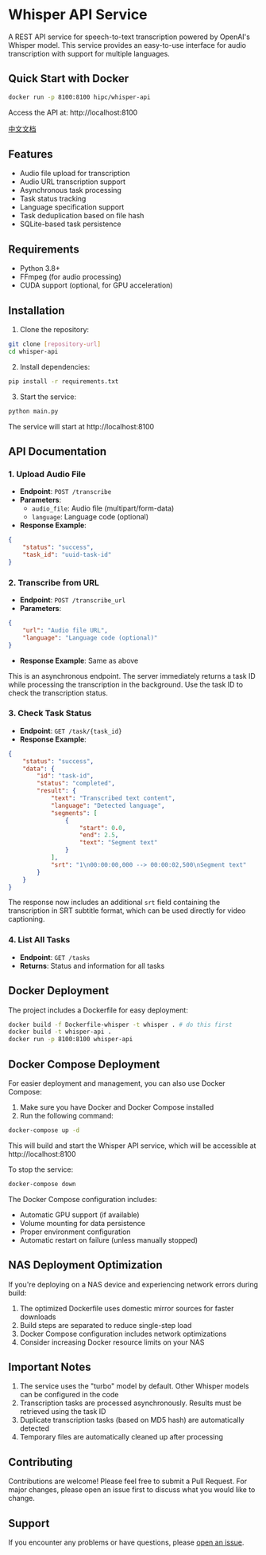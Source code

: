 # Whisper API Service

A REST API service for speech-to-text transcription powered by OpenAI's Whisper model. This service provides an easy-to-use interface for audio transcription with support for multiple languages.

## Quick Start with Docker

```bash
docker run -p 8100:8100 hipc/whisper-api
```

Access the API at: http://localhost:8100

[中文文档](README_CN.md)

## Features

- Audio file upload for transcription
- Audio URL transcription support
- Asynchronous task processing
- Task status tracking
- Language specification support
- Task deduplication based on file hash
- SQLite-based task persistence

## Requirements

- Python 3.8+
- FFmpeg (for audio processing)
- CUDA support (optional, for GPU acceleration)

## Installation

1. Clone the repository:
```bash
git clone [repository-url]
cd whisper-api
```

2. Install dependencies:
```bash
pip install -r requirements.txt
```

3. Start the service:
```bash
python main.py
```

The service will start at http://localhost:8100

## API Documentation

### 1. Upload Audio File
- **Endpoint**: `POST /transcribe`
- **Parameters**:
  - `audio_file`: Audio file (multipart/form-data)
  - `language`: Language code (optional)
- **Response Example**:
```json
{
    "status": "success",
    "task_id": "uuid-task-id"
}
```

### 2. Transcribe from URL
- **Endpoint**: `POST /transcribe_url`
- **Parameters**:
```json
{
    "url": "Audio file URL",
    "language": "Language code (optional)"
}
```
- **Response Example**: Same as above

This is an asynchronous endpoint. The server immediately returns a task ID while processing the transcription in the background. Use the task ID to check the transcription status.

### 3. Check Task Status
- **Endpoint**: `GET /task/{task_id}`
- **Response Example**:
```json
{
    "status": "success",
    "data": {
        "id": "task-id",
        "status": "completed",
        "result": {
            "text": "Transcribed text content",
            "language": "Detected language",
            "segments": [
                {
                    "start": 0.0,
                    "end": 2.5,
                    "text": "Segment text"
                }
            ],
            "srt": "1\n00:00:00,000 --> 00:00:02,500\nSegment text"
        }
    }
}
```

The response now includes an additional `srt` field containing the transcription in SRT subtitle format, which can be used directly for video captioning.

### 4. List All Tasks
- **Endpoint**: `GET /tasks`
- **Returns**: Status and information for all tasks

## Docker Deployment

The project includes a Dockerfile for easy deployment:

```bash
docker build -f Dockerfile-whisper -t whisper . # do this first
docker build -t whisper-api .
docker run -p 8100:8100 whisper-api
```

## Docker Compose Deployment

For easier deployment and management, you can also use Docker Compose:

1. Make sure you have Docker and Docker Compose installed
2. Run the following command:
```bash
docker-compose up -d
```

This will build and start the Whisper API service, which will be accessible at http://localhost:8100

To stop the service:
```bash
docker-compose down
```

The Docker Compose configuration includes:
- Automatic GPU support (if available)
- Volume mounting for data persistence
- Proper environment configuration
- Automatic restart on failure (unless manually stopped)

## NAS Deployment Optimization

If you're deploying on a NAS device and experiencing network errors during build:

1. The optimized Dockerfile uses domestic mirror sources for faster downloads
2. Build steps are separated to reduce single-step load
3. Docker Compose configuration includes network optimizations
4. Consider increasing Docker resource limits on your NAS

## Important Notes

1. The service uses the "turbo" model by default. Other Whisper models can be configured in the code
2. Transcription tasks are processed asynchronously. Results must be retrieved using the task ID
3. Duplicate transcription tasks (based on MD5 hash) are automatically detected
4. Temporary files are automatically cleaned up after processing


## Contributing

Contributions are welcome! Please feel free to submit a Pull Request. For major changes, please open an issue first to discuss what you would like to change.

## Support

If you encounter any problems or have questions, please [open an issue](issues).
